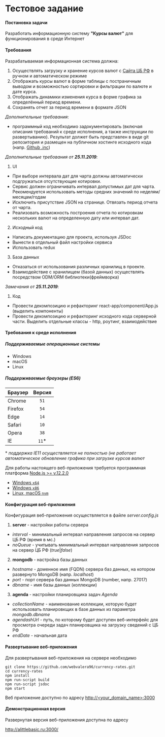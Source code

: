 # Тестовое задание
#### Постановка задачи

Разработать информационную систему **"Курсы валют"** для функционирования в среде Интернет

#### Требования

Разрабатываемая информационная система должна:
1. Осуществлять загрузку и хранение курсов валют с [Сайта ЦБ РФ](https://www.cbr.ru/development/sxml) в ручном 
и автоматическом режиме
2. Отображать курсы валют в форме таблицы с постраничным выводом и возможностью сортировки и фильтрации
по валюте и дате курса.
3. Отображать динамики изменения курса в форме графика за определённый период времени.
4. Сохранять отчет за период времени в формате JSON

*Дополнительные требования*:
* программный код необходимо задокументировать (включая описания требований к среде исполнения, а также
инструкции по развертыванию). Результат должет быть представлен в виде git репозитория и размещен на публичном хостинге
исходного кода (напр. [Github .inc](https://github.com))

*Дополнительные требования от **25.11.2019**:*
1. UI
* При выборе интервала дат для чарта должны автоматически подгружаться отсутствующие котировки.
* Сервис должен ограничивать интервал допустимых дат для чарта. Рекомендуется использовать методы средних
значений по неделям/месяцам/годам
* Исключить присутствие JSON на странице. Отвязать период отчета от чарта.
* Реализовать возможность построения отчета по котировкам нескольких валют на определенную дату или интервал дат.

2. Исходный код
* Написать документацию для проекта, используя JSDoc
* Вынести в отдельный файл настройки сервиса
* Использовать redux

3. База данных
* Отказаться от использования различных хранилищ в проекте.
* Взаимодействие с хранилищем (базой данных) осуществлять посредством ODM/ORM библиотеки(фреймворка)

*Замечания от **25.11.2019**:*
1. Код
* Провести декомпозицию и рефакторинг react-app/component/App.js (выделить компоненты)
* Провести декомпозицию и рефакторинг исходного кода серверной части. Выделить отдельные классы - http, роутинг, 
взаимодействие



#### Требования к среде исполнения
##### Поддерживаемые операционные системы
* Windows
* macOS
* Linux
##### Поддерживаемые браузеры (ES6)

| Браузер | Версия |
| ------- |:------:|
| Chrome  |  `51`  |
| Firefox |  `54`  |
| Edge    |  `14`  |
| Safari  |  `10`  |
| Opera   |  `38`  |
| IE      |  `11`\*  |

\* *поддержка IE11 осуществляется не полностью (не работает автоматическое обновление графика при загрузке курсов валют*

Для работы настоящего веб-приложения требуется программная платформа [Node.js >= v.12.2.0](https://nodejs.org)

* [Windows `x64`](https://nodejs.org/download/release/v12.2.0/node-v12.2.0-x64.msi)
* [Windows `x86`](https://nodejs.org/download/release/v12.2.0/node-v12.2.0-x86.msi)
* [Linux, macOS `nvm`](https://github.com/nvm-sh/nvm)

#### Конфигурация веб-приложения

Конфигурация веб-приложения осуществляется в файле *server.config.js*

1. **server** - настройки работы сервера
* *interval* - минимальный интервал направления запросов на сервер ЦБ РФ (время в мс.)
* *noQueue*  - учитывать минимальный интервал направления запросов на сервер ЦБ РФ (*true*|*false*)

2. **mongodb** - настройка базы данных
* *hostname* - доменное имя (FQDN) сервера баз данных, на котором развернуто MongoDB (напр. *localhost*)
* *port* - порт сервера баз данных MongoDB (number, напр. 27017)
* *dbname* - имя базы данных (коллекции)

3. **agenda** - настройки планировщика задач *Agenda*
* *collectionName* - наименование коллекции, которую будет использовать планировкщих в базе данных
из параметра *mongodb.dbname*
* *agendashUrl* - путь, по которому будет доступен веб-интерфейс для просмотра очереди задач планировщика
на загрузку сведений с ЦБ РФ
* *endDate* - начальная дата

#### Развертывание веб-приложения

Для развертывания веб-приложения на сервере необходимо
```
git clone https://github.com/webvalera96/currency-rates.git
cd currency-rates
npm install
npm run-script build
npm run-script jsdoc
npm start
```
Веб приложение доступно по адресу [http://<your_domain_name>:3000](http://localhost:3000)

#### Демонстрационная версия

Развернутая версия веб-приложения доступна по адресу

http://alittlebasic.ru:3000/